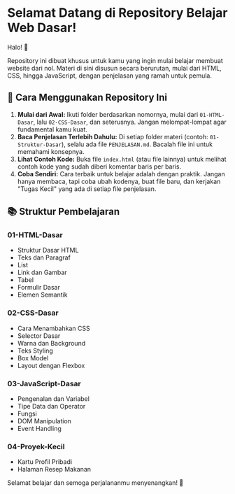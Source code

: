 # Selamat Datang di Repository Belajar Web Dasar!

Halo! 👋

Repository ini dibuat khusus untuk kamu yang ingin mulai belajar membuat website dari nol. Materi di sini disusun secara berurutan, mulai dari HTML, CSS, hingga JavaScript, dengan penjelasan yang ramah untuk pemula.

## 🚀 Cara Menggunakan Repository Ini

1. **Mulai dari Awal:** Ikuti folder berdasarkan nomornya, mulai dari `01-HTML-Dasar`, lalu `02-CSS-Dasar`, dan seterusnya. Jangan melompat-lompat agar fundamental kamu kuat.
2. **Baca Penjelasan Terlebih Dahulu:** Di setiap folder materi (contoh: `01-Struktur-Dasar`), selalu ada file `PENJELASAN.md`. Bacalah file ini untuk memahami konsepnya.
3. **Lihat Contoh Kode:** Buka file `index.html` (atau file lainnya) untuk melihat contoh kode yang sudah diberi komentar baris per baris.
4. **Coba Sendiri:** Cara terbaik untuk belajar adalah dengan praktik. Jangan hanya membaca, tapi coba ubah kodenya, buat file baru, dan kerjakan "Tugas Kecil" yang ada di setiap file penjelasan.

## 📚 Struktur Pembelajaran

### 01-HTML-Dasar
- Struktur Dasar HTML
- Teks dan Paragraf
- List
- Link dan Gambar
- Tabel
- Formulir Dasar
- Elemen Semantik

### 02-CSS-Dasar
- Cara Menambahkan CSS
- Selector Dasar
- Warna dan Background
- Teks Styling
- Box Model
- Layout dengan Flexbox

### 03-JavaScript-Dasar
- Pengenalan dan Variabel
- Tipe Data dan Operator
- Fungsi
- DOM Manipulation
- Event Handling

### 04-Proyek-Kecil
- Kartu Profil Pribadi
- Halaman Resep Makanan

Selamat belajar dan semoga perjalananmu menyenangkan! 🌟
